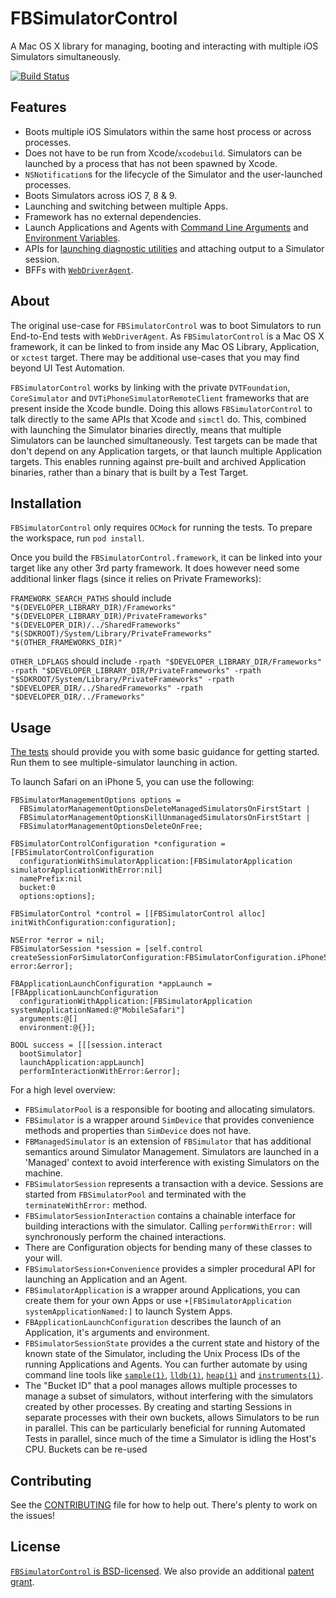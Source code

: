 # FBSimulatorControl
A Mac OS X library for managing, booting and interacting with multiple iOS Simulators simultaneously.

[![Build Status](https://travis-ci.org/facebook/FBSimulatorControl.svg?branch=master)](https://travis-ci.org/facebook/FBSimulatorControl)

## Features
- Boots multiple iOS Simulators within the same host process or across processes.
- Does not have to be run from Xcode/`xcodebuild`. Simulators can be launched by a process that has not been spawned by Xcode.
- `NSNotification`s for the lifecycle of the Simulator and the user-launched processes.
- Boots Simulators across iOS 7, 8 & 9.
- Launching and switching between multiple Apps.
- Framework has no external dependencies.
- Launch Applications and Agents with [Command Line Arguments](FBSimulatorControl/Configuration/FBProcessLaunchConfiguration.h#L24) and [Environment Variables](FBSimulatorControl/Configuration/FBProcessLaunchConfiguration.h#L29).
- APIs for [launching diagnostic utilities](FBSimulatorControl/Session/FBSimulatorSessionInteraction%2BDiagnostics.h) and attaching output to a Simulator session.
- BFFs with [`WebDriverAgent`](https://github.com/facebook/webdriveragent).

## About
The original use-case for `FBSimulatorControl` was to boot Simulators to run End-to-End tests with `WebDriverAgent`. As `FBSimulatorControl` is a Mac OS X framework, it can be linked to from inside any Mac OS Library, Application, or `xctest` target. There may be additional use-cases that you may find beyond UI Test Automation.

`FBSimulatorControl` works by linking with the private `DVTFoundation`, `CoreSimulator` and `DVTiPhoneSimulatorRemoteClient` frameworks that are present inside the Xcode bundle. Doing this allows  `FBSimulatorControl` to talk directly to the same APIs that Xcode and `simctl` do. This, combined with launching the Simulator binaries directly, means that multiple Simulators can be launched simultaneously. Test targets can be made that don't depend on any Application targets, or that launch multiple Application targets. This enables running against pre-built and archived Application binaries, rather than a binary that is built by a Test Target.

## Installation
`FBSimulatorControl` only requires `OCMock` for running the tests. To prepare the workspace, run `pod install`.

Once you build the `FBSimulatorControl.framework`, it can be linked into your target like any other 3rd party framework. It does however need some additional linker flags (since it relies on Private Frameworks):

`FRAMEWORK_SEARCH_PATHS` should include `"$(DEVELOPER_LIBRARY_DIR)/Frameworks" "$(DEVELOPER_LIBRARY_DIR)/PrivateFrameworks" "$(DEVELOPER_DIR)/../SharedFrameworks" "$(SDKROOT)/System/Library/PrivateFrameworks" "$(OTHER_FRAMEWORKS_DIR)"`


`OTHER_LDFLAGS` should include `-rpath "$DEVELOPER_LIBRARY_DIR/Frameworks" -rpath "$DEVELOPER_LIBRARY_DIR/PrivateFrameworks" -rpath "$SDKROOT/System/Library/PrivateFrameworks" -rpath "$DEVELOPER_DIR/../SharedFrameworks" -rpath "$DEVELOPER_DIR/../Frameworks"`

## Usage
[The tests](FBSimulatorControlTests/Tests/FBSimulatorControlApplicationLaunchTests.m#L63) should provide you with some basic guidance for getting started. Run them to see multiple-simulator launching in action.

To launch Safari on an iPhone 5, you can use the following:

    FBSimulatorManagementOptions options =
      FBSimulatorManagementOptionsDeleteManagedSimulatorsOnFirstStart |
      FBSimulatorManagementOptionsKillUnmanagedSimulatorsOnFirstStart |
      FBSimulatorManagementOptionsDeleteOnFree;
    
    FBSimulatorControlConfiguration *configuration = [FBSimulatorControlConfiguration
      configurationWithSimulatorApplication:[FBSimulatorApplication simulatorApplicationWithError:nil]
      namePrefix:nil
      bucket:0
      options:options];
    
    FBSimulatorControl *control = [[FBSimulatorControl alloc] initWithConfiguration:configuration];
    
    NSError *error = nil;
    FBSimulatorSession *session = [self.control createSessionForSimulatorConfiguration:FBSimulatorConfiguration.iPhone5 error:&error];
    
    FBApplicationLaunchConfiguration *appLaunch = [FBApplicationLaunchConfiguration
      configurationWithApplication:[FBSimulatorApplication systemApplicationNamed:@"MobileSafari"]
      arguments:@[]
      environment:@{}];
    
    BOOL success = [[[session.interact
      bootSimulator]
      launchApplication:appLaunch]
      performInteractionWithError:&error];

For a high level overview:
- `FBSimulatorPool` is a responsible for booting and allocating simulators.
- `FBSimulator` is a wrapper around `SimDevice` that provides convenience methods and properties than `SimDevice` does not have.
- `FBManagedSimulator` is an extension of `FBSimulator` that has additional semantics around Simulator Management. Simulators are launched in a 'Managed' context to avoid interference with existing Simulators on the machine.
- `FBSimulatorSession` represents a transaction with a device. Sessions are started from `FBSimulatorPool` and terminated with the `terminateWithError:` method.
- `FBSimulatorSessionInteraction` contains a chainable interface for building interactions with the simulator. Calling `performWithError:` will synchronously perform the chained interactions.
- There are Configuration objects for bending many of these classes to your will.
- `FBSimulatorSession+Convenience` provides a simpler procedural API for launching an Application and an Agent.
- `FBSimulatorApplication` is a wrapper around Applications, you can create them for your own Apps or use `+[FBSimulatorApplication systemApplicationNamed:]` to launch System Apps.
- `FBApplicationLaunchConfiguration` describes the launch of an Application, it's arguments and environment.
- `FBSimulatorSessionState` provides a the current state and history of the known state of the Simulator, including the Unix Process IDs of the running Applications and Agents. You can further automate by using command line tools like [`sample(1)`](https://developer.apple.com/library/mac/documentation/Darwin/Reference/ManPages/man1/sample.1.html), [`lldb(1)`](https://developer.apple.com/library/prerelease/mac/documentation/Darwin/Reference/ManPages/man1/lldb.1.html), [`heap(1)`](https://developer.apple.com/library/mac/documentation/Darwin/Reference/ManPages/man1/heap.1.html) and [`instruments(1)`](https://developer.apple.com/library/mac/documentation/Darwin/Reference/ManPages/man1/instruments.1.html).
- The "Bucket ID" that a pool manages allows multiple processes to manage a subset of simulators, without interfering with the simulators created by other processes. By creating and starting Sessions in separate processes with their own buckets, allows Simulators to be run in parallel. This can be particularly beneficial for running Automated Tests in parallel, since much of the time a Simulator is idling the Host's CPU. Buckets can be re-used 

## Contributing
See the [CONTRIBUTING](CONTRIBUTING) file for how to help out. There's plenty to work on the issues!

## License
[`FBSimulatorControl` is BSD-licensed](LICENSE). We also provide an additional [patent grant](PATENTS).
